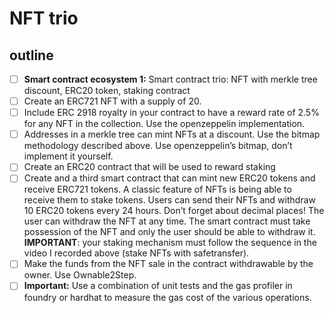 # NFT trio

## outline

- [ ]  **Smart contract ecosystem 1:** Smart contract trio: NFT with merkle tree discount, ERC20 token, staking contract
  - [ ]  Create an ERC721 NFT with a supply of 20.
  - [ ]  Include ERC 2918 royalty in your contract to have a reward rate of 2.5% for any NFT in the collection. Use the openzeppelin implementation.
  - [ ]  Addresses in a merkle tree can mint NFTs at a discount. Use the bitmap methodology described above. Use openzeppelin’s bitmap, don’t implement it yourself.
  - [ ]  Create an ERC20 contract that will be used to reward staking
  - [ ]  Create and a third smart contract that can mint new ERC20 tokens and receive ERC721 tokens. A classic feature of NFTs is being able to receive them to stake tokens. Users can send their NFTs and withdraw 10 ERC20 tokens every 24 hours. Don’t forget about decimal places! The user can withdraw the NFT at any time. The smart contract must take possession of the NFT and only the user should be able to withdraw it. **IMPORTANT**: your staking mechanism must follow the sequence in the video I recorded above (stake NFTs with safetransfer).
  - [ ]  Make the funds from the NFT sale in the contract withdrawable by the owner. Use Ownable2Step.
  - [ ]  **Important:** Use a combination of unit tests and the gas profiler in foundry or hardhat to measure the gas cost of the various operations.